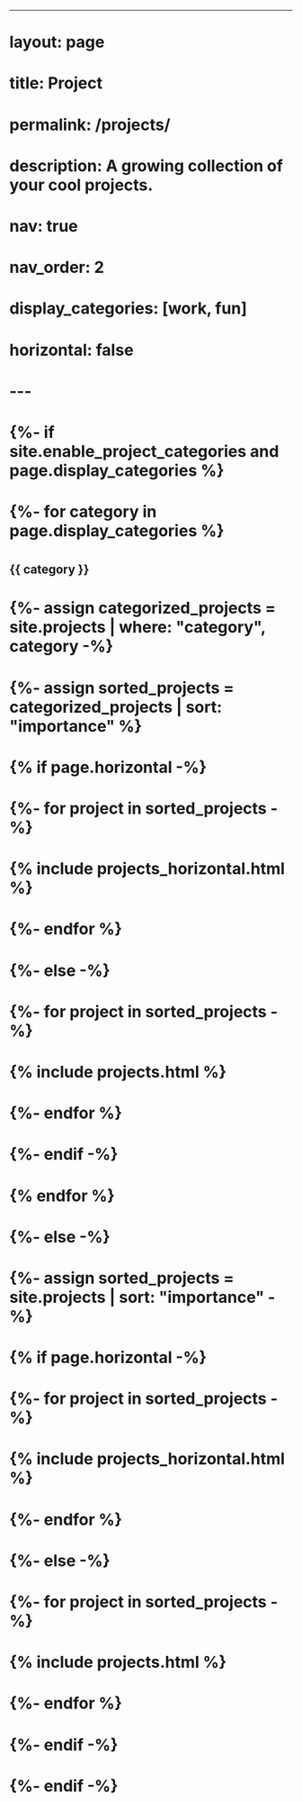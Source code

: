 ---
# layout: page
# title: Project
# permalink: /projects/
# description: A growing collection of your cool projects.
# nav: true
# nav_order: 2
# display_categories: [work, fun]
# horizontal: false
# ---

# <!-- pages/projects.md -->
# <div class="projects">
# {%- if site.enable_project_categories and page.display_categories %}
#   <!-- Display categorized projects -->
#   {%- for category in page.display_categories %}
#   <h2 class="category">{{ category }}</h2>
#   {%- assign categorized_projects = site.projects | where: "category", category -%}
#   {%- assign sorted_projects = categorized_projects | sort: "importance" %}
#   <!-- Generate cards for each project -->
#   {% if page.horizontal -%}
#   <div class="container">
#     <div class="row row-cols-2">
#     {%- for project in sorted_projects -%}
#       {% include projects_horizontal.html %}
#     {%- endfor %}
#     </div>
#   </div>
#   {%- else -%}
#   <div class="grid">
#     {%- for project in sorted_projects -%}
#       {% include projects.html %}
#     {%- endfor %}
#   </div>
#   {%- endif -%}
#   {% endfor %}

# {%- else -%}
# <!-- Display projects without categories -->
#   {%- assign sorted_projects = site.projects | sort: "importance" -%}
#   <!-- Generate cards for each project -->
#   {% if page.horizontal -%}
#   <div class="container">
#     <div class="row row-cols-2">
#     {%- for project in sorted_projects -%}
#       {% include projects_horizontal.html %}
#     {%- endfor %}
#     </div>
#   </div>
#   {%- else -%}
#   <div class="grid">
#     {%- for project in sorted_projects -%}
#       {% include projects.html %}
#     {%- endfor %}
#   </div>
#   {%- endif -%}
# {%- endif -%}
# </div>
